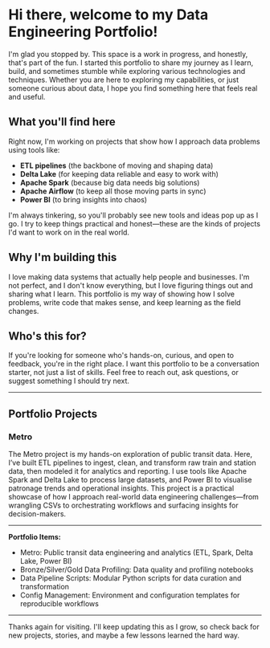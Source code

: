 # Hi there, welcome to my Data Engineering Portfolio!

I'm glad you stopped by. This space is a work in progress, and honestly, that's part of the fun. I started this portfolio to share my journey as I learn, build, and sometimes stumble while exploring various technologies and techniques. Whether you are here to exploring my capabilities, or just someone curious about data, I hope you find something here that feels real and useful.

## What you'll find here

Right now, I'm working on projects that show how I approach data problems using tools like:

- **ETL pipelines** (the backbone of moving and shaping data)
- **Delta Lake** (for keeping data reliable and easy to work with)
- **Apache Spark** (because big data needs big solutions)
- **Apache Airflow** (to keep all those moving parts in sync)
- **Power BI** (to bring insights into chaos)

I'm always tinkering, so you'll probably see new tools and ideas pop up as I go. I try to keep things practical and honest—these are the kinds of projects I'd want to work on in the real world.

## Why I'm building this

I love making data systems that actually help people and businesses. I'm not perfect, and I don't know everything, but I love figuring things out and sharing what I learn. This portfolio is my way of showing how I solve problems, write code that makes sense, and keep learning as the field changes.

## Who's this for?

If you're looking for someone who's hands-on, curious, and open to feedback, you're in the right place. I want this portfolio to be a conversation starter, not just a list of skills. Feel free to reach out, ask questions, or suggest something I should try next.

---


## Portfolio Projects

### Metro
The Metro project is my hands-on exploration of public transit data. Here, I’ve built ETL pipelines to ingest, clean, and transform raw train and station data, then modeled it for analytics and reporting. I use tools like Apache Spark and Delta Lake to process large datasets, and Power BI to visualise patronage trends and operational insights. This project is a practical showcase of how I approach real-world data engineering challenges—from wrangling CSVs to orchestrating workflows and surfacing insights for decision-makers.

---

**Portfolio Items:**
- Metro: Public transit data engineering and analytics (ETL, Spark, Delta Lake, Power BI)
- Bronze/Silver/Gold Data Profiling: Data quality and profiling notebooks
- Data Pipeline Scripts: Modular Python scripts for data curation and transformation
- Config Management: Environment and configuration templates for reproducible workflows

---

Thanks again for visiting. I'll keep updating this as I grow, so check back for new projects, stories, and maybe a few lessons learned the hard way.
